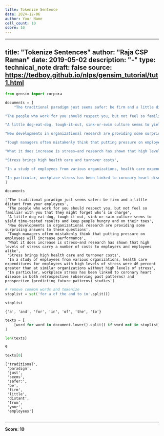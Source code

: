 ```yaml
---
title: Tokenize Sentence
date: 2024-12-06
author: Your Name
cell_count: 10
score: 10
---
```


---
title: "Tokenize Sentences"
author: "Raja CSP Raman"
date: 2019-05-02
description: "-"
type: technical_note
draft: false
source: https://tedboy.github.io/nlps/gensim_tutorial/tut1.html
---

```python
from gensim import corpora
```


```python
documents = [
    "The traditional paradigm just seems safer: be firm and a little distant from your employees", 

"The people who work for you should respect you, but not feel so familiar with you that they might forget who’s in charge", 

"A little dog-eat-dog, tough-it-out, sink-or-swim culture seems to yield time-tested results and keep people hungry and on their toes", 

"New developments in organizational research are providing some surprising answers to these questions", 

"Tough managers often mistakenly think that putting pressure on employees will increase performance", 

"What it does increase is stress—and research has shown that high levels of stress carry a number of costs to employers and employees alike", 

"Stress brings high health care and turnover costs", 

"In a study of employees from various organizations, health care expenditures for employees with high levels of stress were 46 percent greater than at similar organizations without high levels of stress", 

"In particular, workplace stress has been linked to coronary heart disease in both retrospective (observing past patterns) and prospective (predicting future patterns) studies" 
]
```


```python
documents
```




    ['The traditional paradigm just seems safer: be firm and a little distant from your employees',
     'The people who work for you should respect you, but not feel so familiar with you that they might forget who’s in charge',
     'A little dog-eat-dog, tough-it-out, sink-or-swim culture seems to yield time-tested results and keep people hungry and on their toes',
     'New developments in organizational research are providing some surprising answers to these questions',
     'Tough managers often mistakenly think that putting pressure on employees will increase performance',
     'What it does increase is stress—and research has shown that high levels of stress carry a number of costs to employers and employees alike',
     'Stress brings high health care and turnover costs',
     'In a study of employees from various organizations, health care expenditures for employees with high levels of stress were 46 percent greater than at similar organizations without high levels of stress',
     'In particular, workplace stress has been linked to coronary heart disease in both retrospective (observing past patterns) and prospective (predicting future patterns) studies']




```python
# remove common words and tokenize
stoplist = set('for a of the and to in'.split())
```


```python
stoplist
```




    {'a', 'and', 'for', 'in', 'of', 'the', 'to'}




```python
texts = [
    [word for word in document.lower().split() if word not in stoplist] for document in documents
]
```


```python
len(texts)
```




    9




```python
texts[0]
```




    ['traditional',
     'paradigm',
     'just',
     'seems',
     'safer:',
     'be',
     'firm',
     'little',
     'distant',
     'from',
     'your',
     'employees']




```python

```


---
**Score: 10**